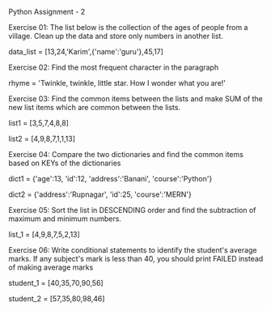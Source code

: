 Python Assignment - 2

Exercise 01: The list below is the collection of the ages of people from a village. Clean up the data and store only numbers in another list.

data_list = [13,24,'Karim',{'name':'guru'},45,17]

Exercise 02: Find the most frequent character in the paragraph

rhyme = 'Twinkle, twinkle, little star. How I wonder what you are!'

Exercise 03: Find the common items between the lists and make SUM of the new list items which are common between the lists.

list1 = [3,5,7,4,8,8]

list2 = [4,9,8,7,1,1,13]

Exercise 04: Compare the two dictionaries and find the common items based on KEYs of the dictionaries

dict1 = {'age':13, 'id':12, 'address':'Banani', 'course':'Python'}

dict2 = {'address':'Rupnagar', 'id':25, 'course':'MERN'}

Exercise 05: Sort the list in DESCENDING order and find the subtraction of maximum and minimum numbers.

list_1 = [4,9,8,7,5,2,13]

Exercise 06: Write conditional statements to identify the student's average marks. If any subject's mark is less than 40, you should print FAILED instead of making average marks

student_1 = [40,35,70,90,56]

student_2 = [57,35,80,98,46]
